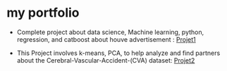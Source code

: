 # my portfolio

- Complete project about data science, Machine learning, python, regression, and catboost about houve advertisement : [Projet1](https://github.com/charlyBraga/analysis-price-host)

- This Project involves k-means, PCA, to help analyze and find partners about the Cerebral-Vascular-Accident-(CVA) dataset: [Projet2](https://github.com/charlyBraga/datamining-kemans-PCA-TSNE--Cerebral-Vascular-Accident-CVA-/blob/main/UNIFEI_Minera%C3%A7%C3%A3o_de_dados_charlybraga.ipynb)

